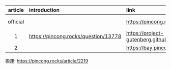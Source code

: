 |article|introduction|link|github|
|:-:|:-|:-|:-|
|official||https://pincong.rocks/hot/|https://github.com/pincong/pincong-wecenter|
|1|https://pincong.rocks/question/13778|https://project-gutenberg.github.io/Pincong/|https://github.com/Project-Gutenberg/Pincong|
|2||https://bay.pincong.rocks/|

搬運: https://pincong.rocks/article/2219
